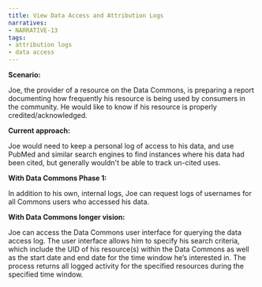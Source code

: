 ```yaml
---
title: View Data Access and Attribution Logs
narratives:
- NARRATIVE-13
tags:
- attribution logs
- data access
---
```

**Scenario:**

Joe, the provider of a resource on the Data Commons, is preparing a report documenting how frequently his resource is being used by consumers in the community. He would like to know if his resource is properly credited/acknowledged.

**Current approach:**

Joe would need to keep a personal log of access to his data, and use PubMed and similar search engines to find instances where his data had been cited, but generally wouldn't be able to track un-cited uses.

**With Data Commons Phase 1:**

In addition to his own, internal logs, Joe can request logs of usernames for all Commons users who accessed his data.

**With Data Commons longer vision:**

Joe can access the Data Commons user interface for querying the data access log. The user interface allows him to specify his search criteria, which include the UID of his resource(s) within the Data Commons as well as the start date and end date for the time window he’s interested in. The process returns all logged activity for the specified resources during the specified time window.

